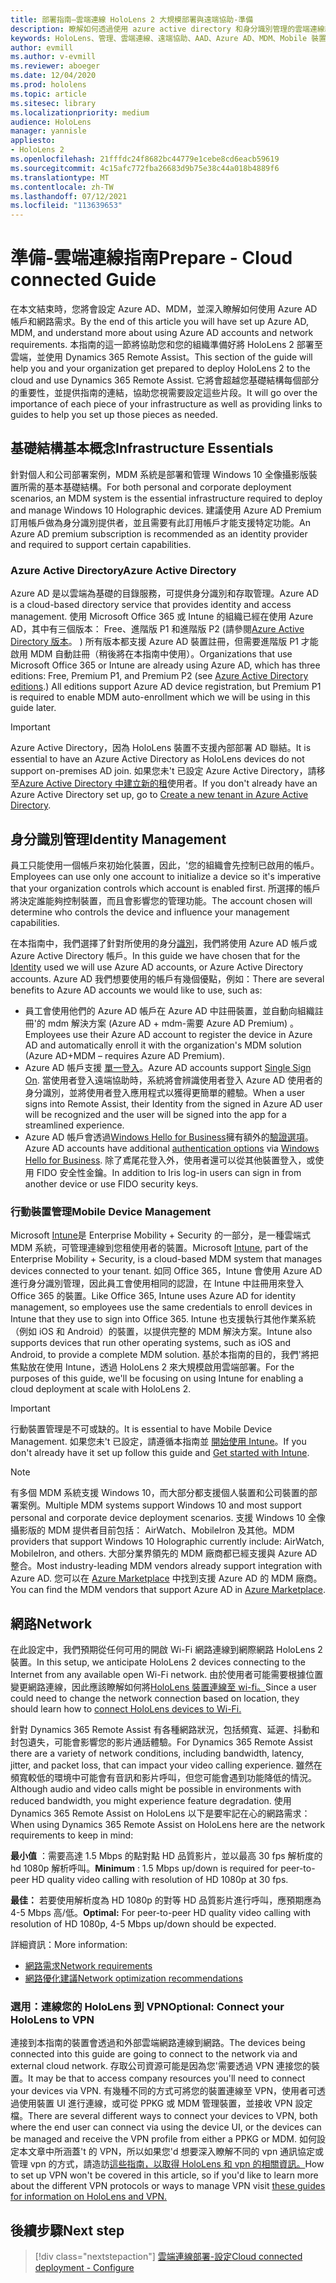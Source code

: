 ```yaml
---
title: 部署指南–雲端連線 HoloLens 2 大規模部署與遠端協助-準備
description: 瞭解如何透過使用 azure active directory 和身分識別管理的雲端連線網路，準備註冊 HoloLens 裝置。
keywords: HoloLens、管理、雲端連線、遠端協助、AAD、Azure AD、MDM、Mobile 裝置管理
author: evmill
ms.author: v-evmill
ms.reviewer: aboeger
ms.date: 12/04/2020
ms.prod: hololens
ms.topic: article
ms.sitesec: library
ms.localizationpriority: medium
audience: HoloLens
manager: yannisle
appliesto:
- HoloLens 2
ms.openlocfilehash: 21fffdc24f8682bc44779e1cebe8cd6eacb59619
ms.sourcegitcommit: 4c15afc772fba26683d9b75e38c44a018b4889f6
ms.translationtype: MT
ms.contentlocale: zh-TW
ms.lasthandoff: 07/12/2021
ms.locfileid: "113639653"
---
```

# <a name="prepare---cloud-connected-guide"></a><span data-ttu-id="a8b49-104">準備-雲端連線指南</span><span class="sxs-lookup"><span data-stu-id="a8b49-104">Prepare - Cloud connected Guide</span></span>

<span data-ttu-id="a8b49-105">在本文結束時，您將會設定 Azure AD、MDM，並深入瞭解如何使用 Azure AD 帳戶和網路需求。</span><span class="sxs-lookup"><span data-stu-id="a8b49-105">By the end of this article you will have set up Azure AD, MDM, and understand more about using Azure AD accounts and network requirements.</span></span> <span data-ttu-id="a8b49-106">本指南的這一節將協助您和您的組織準備好將 HoloLens 2 部署至雲端，並使用 Dynamics 365 Remote Assist。</span><span class="sxs-lookup"><span data-stu-id="a8b49-106">This section of the guide will help you and your organization get prepared to deploy HoloLens 2 to the cloud and use Dynamics 365 Remote Assist.</span></span> <span data-ttu-id="a8b49-107">它將會超越您基礎結構每個部分的重要性，並提供指南的連結，協助您視需要設定這些片段。</span><span class="sxs-lookup"><span data-stu-id="a8b49-107">It will go over the importance of each piece of your infrastructure as well as providing links to guides to help you set up those pieces as needed.</span></span>

## <a name="infrastructure-essentials"></a><span data-ttu-id="a8b49-108">基礎結構基本概念</span><span class="sxs-lookup"><span data-stu-id="a8b49-108">Infrastructure Essentials</span></span>

<span data-ttu-id="a8b49-109">針對個人和公司部署案例，MDM 系統是部署和管理 Windows 10 全像攝影版裝置所需的基本基礎結構。</span><span class="sxs-lookup"><span data-stu-id="a8b49-109">For both personal and corporate deployment scenarios, an MDM system is the essential infrastructure required to deploy and manage Windows 10 Holographic devices.</span></span> <span data-ttu-id="a8b49-110">建議使用 Azure AD Premium 訂用帳戶做為身分識別提供者，並且需要有此訂用帳戶才能支援特定功能。</span><span class="sxs-lookup"><span data-stu-id="a8b49-110">An Azure AD premium subscription is recommended as an identity provider and required to support certain capabilities.</span></span>

### <a name="azure-active-directory"></a><span data-ttu-id="a8b49-111">Azure Active Directory</span><span class="sxs-lookup"><span data-stu-id="a8b49-111">Azure Active Directory</span></span>

<span data-ttu-id="a8b49-112">Azure AD 是以雲端為基礎的目錄服務，可提供身分識別和存取管理。</span><span class="sxs-lookup"><span data-stu-id="a8b49-112">Azure AD is a cloud-based directory service that provides identity and access management.</span></span> <span data-ttu-id="a8b49-113">使用 Microsoft Office 365 或 Intune 的組織已經在使用 Azure AD，其中有三個版本： Free、進階版 P1 和進階版 P2 (請參閱[Azure Active Directory 版本](https://azure.microsoft.com/documentation/articles/active-directory-editions)。 ) 所有版本都支援 Azure AD 裝置註冊，但需要進階版 P1 才能啟用 MDM 自動註冊（稍後將在本指南中使用）。</span><span class="sxs-lookup"><span data-stu-id="a8b49-113">Organizations that use Microsoft Office 365 or Intune are already using Azure AD, which has three editions: Free, Premium P1, and Premium P2 (see [Azure Active Directory editions](https://azure.microsoft.com/documentation/articles/active-directory-editions).) All editions support Azure AD device registration, but Premium P1 is required to enable MDM auto-enrollment which we will be using in this guide later.</span></span>

> [!IMPORTANT]
> <span data-ttu-id="a8b49-114">Azure Active Directory，因為 HoloLens 裝置不支援內部部署 AD 聯結。</span><span class="sxs-lookup"><span data-stu-id="a8b49-114">It is essential to have an Azure Active Directory as HoloLens devices do not support on-premises AD join.</span></span> <span data-ttu-id="a8b49-115">如果您未&#39;t 已設定 Azure Active Directory，請移至[Azure Active Directory 中建立新的租](/azure/active-directory/fundamentals/active-directory-access-create-new-tenant)使用者。</span><span class="sxs-lookup"><span data-stu-id="a8b49-115">If you don&#39;t already have an Azure Active Directory set up, go to [Create a new tenant in Azure Active Directory](/azure/active-directory/fundamentals/active-directory-access-create-new-tenant).</span></span>

## <a name="identity-management"></a><span data-ttu-id="a8b49-116">身分識別管理</span><span class="sxs-lookup"><span data-stu-id="a8b49-116">Identity Management</span></span>

<span data-ttu-id="a8b49-117">員工只能使用一個帳戶來初始化裝置，因此，&#39;您的組織會先控制已啟用的帳戶。</span><span class="sxs-lookup"><span data-stu-id="a8b49-117">Employees can use only one account to initialize a device so it&#39;s imperative that your organization controls which account is enabled first.</span></span> <span data-ttu-id="a8b49-118">所選擇的帳戶將決定誰能夠控制裝置，而且會影響您的管理功能。</span><span class="sxs-lookup"><span data-stu-id="a8b49-118">The account chosen will determine who controls the device and influence your management capabilities.</span></span>

<span data-ttu-id="a8b49-119">在本指南中，我們選擇了針對所使用的身分[識別](/hololens/hololens-identity)，我們將使用 Azure AD 帳戶或 Azure Active Directory 帳戶。</span><span class="sxs-lookup"><span data-stu-id="a8b49-119">In this guide we have chosen that for the [Identity](/hololens/hololens-identity) used we will use Azure AD accounts, or Azure Active Directory accounts.</span></span> <span data-ttu-id="a8b49-120">Azure AD 我們想要使用的帳戶有幾個優點，例如：</span><span class="sxs-lookup"><span data-stu-id="a8b49-120">There are several benefits to Azure AD accounts we would like to use, such as:</span></span>

- <span data-ttu-id="a8b49-121">員工會使用他們的 Azure AD 帳戶在 Azure AD 中註冊裝置，並自動向組織註冊&#39;的 mdm 解決方案 (Azure AD + mdm-需要 Azure AD Premium) 。</span><span class="sxs-lookup"><span data-stu-id="a8b49-121">Employees use their Azure AD account to register the device in Azure AD and automatically enroll it with the organization&#39;s MDM solution (Azure AD+MDM – requires Azure AD Premium).</span></span>
- <span data-ttu-id="a8b49-122">Azure AD 帳戶支援 [單一登入](/azure/active-directory/manage-apps/what-is-single-sign-on)。</span><span class="sxs-lookup"><span data-stu-id="a8b49-122">Azure AD accounts support [Single Sign On](/azure/active-directory/manage-apps/what-is-single-sign-on).</span></span> <span data-ttu-id="a8b49-123">當使用者登入遠端協助時，系統將會辨識使用者登入 Azure AD 使用者的身分識別，並將使用者登入應用程式以獲得更簡單的體驗。</span><span class="sxs-lookup"><span data-stu-id="a8b49-123">When a user signs into Remote Assist, their Identity from the signed in Azure AD user will be recognized and the user will be signed into the app for a streamlined experience.</span></span>
- <span data-ttu-id="a8b49-124">Azure AD 帳戶會透過[Windows Hello for Business](/windows/security/identity-protection/hello-for-business/hello-identity-verification)擁有額外的[驗證選項](/hololens/hololens-identity)。</span><span class="sxs-lookup"><span data-stu-id="a8b49-124">Azure AD accounts have additional [authentication options](/hololens/hololens-identity) via [Windows Hello for Business](/windows/security/identity-protection/hello-for-business/hello-identity-verification).</span></span> <span data-ttu-id="a8b49-125">除了鳶尾花登入外，使用者還可以從其他裝置登入，或使用 FIDO 安全性金鑰。</span><span class="sxs-lookup"><span data-stu-id="a8b49-125">In addition to Iris log-in users can sign in from another device or use FIDO security keys.</span></span>

### <a name="mobile-device-management"></a><span data-ttu-id="a8b49-126">行動裝置管理</span><span class="sxs-lookup"><span data-stu-id="a8b49-126">Mobile Device Management</span></span>

<span data-ttu-id="a8b49-127">Microsoft [Intune](/mem/intune/fundamentals/what-is-intune)是 Enterprise Mobility + Security 的一部分，是一種雲端式 MDM 系統，可管理連線到您租使用者的裝置。</span><span class="sxs-lookup"><span data-stu-id="a8b49-127">Microsoft [Intune](/mem/intune/fundamentals/what-is-intune), part of the Enterprise Mobility + Security, is a cloud-based MDM system that manages devices connected to your tenant.</span></span> <span data-ttu-id="a8b49-128">如同 Office 365，Intune 會使用 Azure AD 進行身分識別管理，因此員工會使用相同的認證，在 Intune 中註冊用來登入 Office 365 的裝置。</span><span class="sxs-lookup"><span data-stu-id="a8b49-128">Like Office 365, Intune uses Azure AD for identity management, so employees use the same credentials to enroll devices in Intune that they use to sign into Office 365.</span></span> <span data-ttu-id="a8b49-129">Intune 也支援執行其他作業系統（例如 iOS 和 Android）的裝置，以提供完整的 MDM 解決方案。</span><span class="sxs-lookup"><span data-stu-id="a8b49-129">Intune also supports devices that run other operating systems, such as iOS and Android, to provide a complete MDM solution.</span></span> <span data-ttu-id="a8b49-130">基於本指南的目的，我們&#39;將把焦點放在使用 Intune，透過 HoloLens 2 來大規模啟用雲端部署。</span><span class="sxs-lookup"><span data-stu-id="a8b49-130">For the purposes of this guide, we&#39;ll be focusing on using Intune for enabling a cloud deployment at scale with HoloLens 2.</span></span>

> [!IMPORTANT]
> <span data-ttu-id="a8b49-131">行動裝置管理是不可或缺的。</span><span class="sxs-lookup"><span data-stu-id="a8b49-131">It is essential to have Mobile Device Management.</span></span> <span data-ttu-id="a8b49-132">如果您未&#39;t 已設定，請遵循本指南並 [開始使用 Intune](/mem/intune/fundamentals/free-trial-sign-up)。</span><span class="sxs-lookup"><span data-stu-id="a8b49-132">If you don&#39;t already have it set up follow this guide and [Get started with Intune](/mem/intune/fundamentals/free-trial-sign-up).</span></span>

> [!NOTE]
> <span data-ttu-id="a8b49-133">有多個 MDM 系統支援 Windows 10，而大部分都支援個人裝置和公司裝置的部署案例。</span><span class="sxs-lookup"><span data-stu-id="a8b49-133">Multiple MDM systems support Windows 10 and most support personal and corporate device deployment scenarios.</span></span> <span data-ttu-id="a8b49-134">支援 Windows 10 全像攝影版的 MDM 提供者目前包括： AirWatch、MobileIron 及其他。</span><span class="sxs-lookup"><span data-stu-id="a8b49-134">MDM providers that support Windows 10 Holographic currently include: AirWatch, MobileIron, and others.</span></span> <span data-ttu-id="a8b49-135">大部分業界領先的 MDM 廠商都已經支援與 Azure AD 整合。</span><span class="sxs-lookup"><span data-stu-id="a8b49-135">Most industry-leading MDM vendors already support integration with Azure AD.</span></span> <span data-ttu-id="a8b49-136">您可以在 [Azure Marketplace](https://azure.microsoft.com/marketplace/) 中找到支援 Azure AD 的 MDM 廠商。</span><span class="sxs-lookup"><span data-stu-id="a8b49-136">You can find the MDM vendors that support Azure AD in [Azure Marketplace](https://azure.microsoft.com/marketplace/).</span></span>

## <a name="network"></a><span data-ttu-id="a8b49-137">網路</span><span class="sxs-lookup"><span data-stu-id="a8b49-137">Network</span></span>

<span data-ttu-id="a8b49-138">在此設定中，我們預期從任何可用的開啟 Wi-Fi 網路連線到網際網路 HoloLens 2 裝置。</span><span class="sxs-lookup"><span data-stu-id="a8b49-138">In this setup, we anticipate HoloLens 2 devices connecting to the Internet from any available open Wi-Fi network.</span></span> <span data-ttu-id="a8b49-139">由於使用者可能需要根據位置變更網路連線，因此應該瞭解如何將[HoloLens 裝置連線至 wi-fi。](/hololens/hololens-network)</span><span class="sxs-lookup"><span data-stu-id="a8b49-139">Since a user could need to change the network connection based on location, they should learn how to [connect HoloLens devices to Wi-Fi.](/hololens/hololens-network)</span></span>

<span data-ttu-id="a8b49-140">針對 Dynamics 365 Remote Assist 有各種網路狀況，包括頻寬、延遲、抖動和封包遺失，可能會影響您的影片通話體驗。</span><span class="sxs-lookup"><span data-stu-id="a8b49-140">For Dynamics 365 Remote Assist there are a variety of network conditions, including bandwidth, latency, jitter, and packet loss, that can impact your video calling experience.</span></span> <span data-ttu-id="a8b49-141">雖然在頻寬較低的環境中可能會有音訊和影片呼叫，但您可能會遇到功能降低的情況。</span><span class="sxs-lookup"><span data-stu-id="a8b49-141">Although audio and video calls might be possible in environments with reduced bandwidth, you might experience feature degradation.</span></span> <span data-ttu-id="a8b49-142">使用 Dynamics 365 Remote Assist on HoloLens 以下是要牢記在心的網路需求：</span><span class="sxs-lookup"><span data-stu-id="a8b49-142">When using Dynamics 365 Remote Assist on HoloLens here are the network requirements to keep in mind:</span></span>

<span data-ttu-id="a8b49-143">**最小值** ：需要高達 1.5 Mbps 的點對點 HD 品質影片，並以最高 30 fps 解析度的 hd 1080p 解析呼叫。</span><span class="sxs-lookup"><span data-stu-id="a8b49-143">**Minimum** : 1.5 Mbps up/down is required for peer-to-peer HD quality video calling with resolution of HD 1080p at 30 fps.</span></span>

<span data-ttu-id="a8b49-144">**最佳：** 若要使用解析度為 HD 1080p 的對等 HD 品質影片進行呼叫，應預期應為 4-5 Mbps 高/低。</span><span class="sxs-lookup"><span data-stu-id="a8b49-144">**Optimal:** For peer-to-peer HD quality video calling with resolution of HD 1080p, 4-5 Mbps up/down should be expected.</span></span>

<span data-ttu-id="a8b49-145">詳細資訊：</span><span class="sxs-lookup"><span data-stu-id="a8b49-145">More information:</span></span>

- [<span data-ttu-id="a8b49-146">網路需求</span><span class="sxs-lookup"><span data-stu-id="a8b49-146">Network requirements</span></span>](/dynamics365/mixed-reality/remote-assist/requirements#network-requirements)
- [<span data-ttu-id="a8b49-147">網路優化建議</span><span class="sxs-lookup"><span data-stu-id="a8b49-147">Network optimization recommendations</span></span>](/dynamics365/mixed-reality/remote-assist/requirements#dynamics-365-remote-assist-hololens)

### <a name="optional-connect-your-hololens-to-vpn"></a><span data-ttu-id="a8b49-148">選用：連線您的 HoloLens 到 VPN</span><span class="sxs-lookup"><span data-stu-id="a8b49-148">Optional: Connect your HoloLens to VPN</span></span>

<span data-ttu-id="a8b49-149">連接到本指南的裝置會透過和外部雲端網路連線到網路。</span><span class="sxs-lookup"><span data-stu-id="a8b49-149">The devices being connected into this guide are going to connect to the network via and external cloud network.</span></span> <span data-ttu-id="a8b49-150">存取公司資源可能是因為您&#39;需要透過 VPN 連接您的裝置。</span><span class="sxs-lookup"><span data-stu-id="a8b49-150">It may be that to access company resources you&#39;ll need to connect your devices via VPN.</span></span> <span data-ttu-id="a8b49-151">有幾種不同的方式可將您的裝置連線至 VPN，使用者可透過使用裝置 UI 進行連線，或可從 PPKG 或 MDM 管理裝置，並接收 VPN 設定檔。</span><span class="sxs-lookup"><span data-stu-id="a8b49-151">There are several different ways to connect your devices to VPN, both where the end user can connect via using the device UI, or the devices can be managed and receive the VPN profile from either a PPKG or MDM.</span></span> <span data-ttu-id="a8b49-152">如何設定本文章中所涵蓋&#39;t 的 VPN，所以如果您&#39;d 想要深入瞭解不同的 vpn 通訊協定或管理 vpn 的方式，請造訪[這些指南，以取得 HoloLens 和 vpn 的相關資訊。](/hololens/hololens-network#vpn)</span><span class="sxs-lookup"><span data-stu-id="a8b49-152">How to set up VPN won&#39;t be covered in this article, so if you&#39;d like to learn more about the different VPN protocols or ways to manage VPN visit [these guides for information on HoloLens and VPN.](/hololens/hololens-network#vpn)</span></span>

## <a name="next-step"></a><span data-ttu-id="a8b49-153">後續步驟</span><span class="sxs-lookup"><span data-stu-id="a8b49-153">Next step</span></span>

> [!div class="nextstepaction"]
> [<span data-ttu-id="a8b49-154">雲端連線部署-設定</span><span class="sxs-lookup"><span data-stu-id="a8b49-154">Cloud connected deployment - Configure</span></span>](hololens2-cloud-connected-configure.md)
